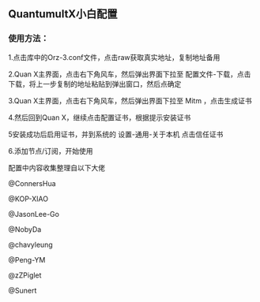 ## QuantumultX小白配置

### 使用方法：

1.点击库中的Orz-3.conf文件，点击raw获取真实地址，复制地址备用<br>

2.Quan X主界面，点击右下角风车，然后弹出界面下拉至 配置文件-下载，点击下载，将上一步复制的地址粘贴到弹出窗口，然后点确定<br>

3.Quan X主界面，点击右下角风车，然后弹出界面下拉至 Mitm ，点击生成证书<br>

4.然后回到Quan X，继续点击配置证书，根据提示安装证书<br>

5安装成功后启用证书，并到系统的 设置-通用-关于本机 点击信任证书<br>

6.添加节点/订阅，开始使用<br>

配置中内容收集整理自以下大佬

@ConnersHua

@KOP-XIAO

@JasonLee-Go

@NobyDa

@chavyleung

@Peng-YM

@zZPiglet

@Sunert
